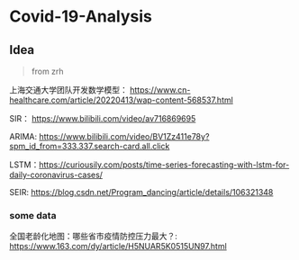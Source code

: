 # Covid-19-Analysis

## Idea
> from zrh

上海交通大学团队开发数学模型： https://www.cn-healthcare.com/article/20220413/wap-content-568537.html

SIR： https://www.bilibili.com/video/av716869695

ARIMA: https://www.bilibili.com/video/BV1Zz411e78y?spm_id_from=333.337.search-card.all.click

LSTM：https://curiousily.com/posts/time-series-forecasting-with-lstm-for-daily-coronavirus-cases/

SEIR: https://blog.csdn.net/Program_dancing/article/details/106321348

### some data
全国老龄化地图：哪些省市疫情防控压力最大？: https://www.163.com/dy/article/H5NUAR5K0515UN97.html
